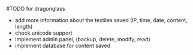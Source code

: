 #TODO for dragonglass

- add more information about the textiles saved (IP, time, date, content, length)
- check unicode support
- implement admin panel, (backup, delete, modify, read)
- implement database for content saved
